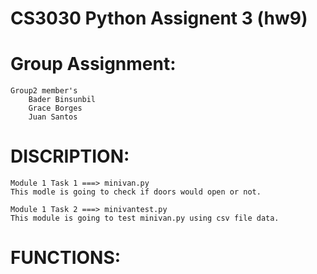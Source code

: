 # CS3030 Python Assignent 3 (hw9)
# Group Assignment:
	Group2 member's
		Bader Binsunbil
		Grace Borges
		Juan Santos

# DISCRIPTION:

	Module 1 Task 1 ===> minivan.py
	This modle is going to check if doors would open or not.

	Module 1 Task 2 ===> minivantest.py
	This module is going to test minivan.py using csv file data.


# FUNCTIONS:




